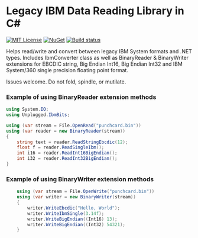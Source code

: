# Legacy IBM Data Reading Library in C# #

[![MIT License](https://img.shields.io/badge/license-MIT-blue.svg)](./license.txt)
[![NuGet](https://img.shields.io/nuget/dt/Unplugged.IbmBits.svg)](https://www.nuget.org/packages/Unplugged.IbmBits/)
[![Build status](https://ci.appveyor.com/api/projects/status/e2x9pjs8t1tk3mhp?svg=true)](https://ci.appveyor.com/project/jfoshee/unpluggedibmbits)

Helps read/write and convert between legacy IBM System formats and .NET types. 
Includes IbmConverter class as well as BinaryReader & BinaryWriter extensions 
for EBCDIC string, Big Endian Int16, Big Endian Int32 and 
IBM System/360 single precision floating point format.

Issues welcome. Do not fold, spindle, or mutilate.

### Example of using BinaryReader extension methods

```C#
using System.IO;
using Unplugged.IbmBits;
```

```C#
using (var stream = File.OpenRead("punchcard.bin"))
using (var reader = new BinaryReader(stream))
{
    string text = reader.ReadStringEbcdic(12);
    float f = reader.ReadSingleIbm();
    int i16 = reader.ReadInt16BigEndian();
    int i32 = reader.ReadInt32BigEndian();
}
```

### Example of using BinaryWriter extension methods

```C#
    using (var stream = File.OpenWrite("punchcard.bin"))
    using (var writer = new BinaryWriter(stream))
    {
        writer.WriteEbcdic("Hello, World");
        writer.WriteIbmSingle(3.14f);
        writer.WriteBigEndian((Int16) 13);
        writer.WriteBigEndian((Int32) 54321);
    }
```
